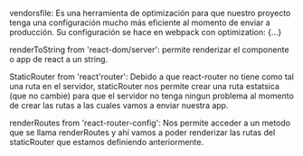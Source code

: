 vendorsfile: Es una herramienta de optimización para que nuestro proyecto tenga una configuración mucho más eficiente al momento de enviar a producción.
Su configuración se hace en webpack con optimization: {...}

renderToString from 'react-dom/server': permite renderizar el componente o app de react a un string.

StaticRouter from 'react'router': Debido a que react-router no tiene como tal una ruta en el servidor, staticRouter nos permite crear una ruta estatsica (que no cambie) para que el servidor no tenga ningun problema al momento de crear las rutas a las cuales vamos a enviar nuestra app.

renderRoutes from 'react-router-config': Nos permite acceder a un metodo que se llama renderRoutes y ahí vamos a poder renderizar las rutas del staticRouter que estamos definiendo anteriormente.

